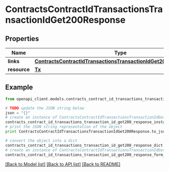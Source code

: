# ContractsContractIdTransactionsTransactionIdGet200Response


## Properties
Name | Type | Description | Notes
------------ | ------------- | ------------- | -------------
**links** | [**ContractsContractIdTransactionsTransactionIdGet200ResponseLinks**](ContractsContractIdTransactionsTransactionIdGet200ResponseLinks.md) |  | 
**resource** | [**Tx**](Tx.md) |  | 

## Example

```python
from openapi_client.models.contracts_contract_id_transactions_transaction_id_get200_response import ContractsContractIdTransactionsTransactionIdGet200Response

# TODO update the JSON string below
json = "{}"
# create an instance of ContractsContractIdTransactionsTransactionIdGet200Response from a JSON string
contracts_contract_id_transactions_transaction_id_get200_response_instance = ContractsContractIdTransactionsTransactionIdGet200Response.from_json(json)
# print the JSON string representation of the object
print ContractsContractIdTransactionsTransactionIdGet200Response.to_json()

# convert the object into a dict
contracts_contract_id_transactions_transaction_id_get200_response_dict = contracts_contract_id_transactions_transaction_id_get200_response_instance.to_dict()
# create an instance of ContractsContractIdTransactionsTransactionIdGet200Response from a dict
contracts_contract_id_transactions_transaction_id_get200_response_form_dict = contracts_contract_id_transactions_transaction_id_get200_response.from_dict(contracts_contract_id_transactions_transaction_id_get200_response_dict)
```
[[Back to Model list]](../README.md#documentation-for-models) [[Back to API list]](../README.md#documentation-for-api-endpoints) [[Back to README]](../README.md)


